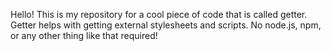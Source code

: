 Hello!
This is my repository for a cool piece of code that is called getter.
Getter helps with getting external stylesheets and scripts.
No node.js, npm, or any other thing like that required!
